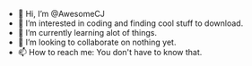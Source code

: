 - 👋 Hi, I’m @AwesomeCJ
- 👀 I’m interested in coding and finding cool stuff to download.
- 🌱 I’m currently learning alot of things.
- 💞️ I’m looking to collaborate on nothing yet.
- 📫 How to reach me: You don't have to know that.

<!---
AwesomeCJ/AwesomeCJ is a ✨ special ✨ repository because its `README.md` (this file) appears on your GitHub profile.
You can click the Preview link to take a look at your changes.
--->
